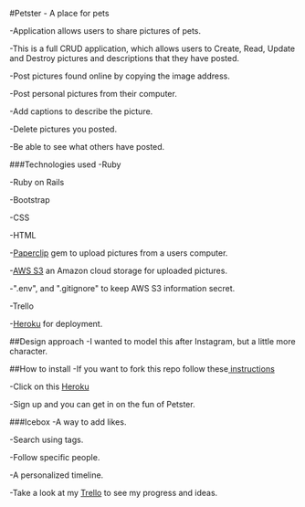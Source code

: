 #Petster - A place for pets

-Application allows users to share pictures of pets.

-This is a full CRUD application, which allows users to Create, Read, Update and Destroy pictures and descriptions that they have posted.

-Post pictures found online by copying the image address.

-Post personal pictures from their computer.

-Add captions to describe the picture.

-Delete pictures you posted.

-Be able to see what others have posted.

###Technologies used
-Ruby

-Ruby on Rails

-Bootstrap

-CSS

-HTML

-<a href="https://github.com/thoughtbot/paperclip">Paperclip</a> gem to upload pictures from a users computer.

-<a href="https://aws.amazon.com/s3/?sc_channel=PS&sc_campaign=acquisition_US&sc_publisher=google&sc_medium=s3_b&sc_content=s3_e_test&sc_detail=aws%20s3&sc_category=s3&sc_segment=85675220562&sc_matchtype=e&sc_country=US&s_kwcid=AL!4422!3!85675220562!e!!g!!aws%20s3&ef_id=Vl4XkgAABcyWprlF:20160226014851:s">AWS S3</a> an Amazon cloud storage for uploaded pictures.

-".env", and ".gitignore" to keep AWS S3 information secret.

-Trello

-<a href="https://www.heroku.com/">Heroku</a> for deployment.


##Design approach
-I wanted to model this after Instagram, but a little more character.

##How to install
-If you want to fork this repo follow these<a href="https://help.github.com/articles/fork-a-repo/"> instructions</a>

-Click on this <a href="https://stark-ridge-55555.herokuapp.com/about">Heroku</a>

-Sign up and you can get in on the fun of Petster.

###Icebox
-A way to add likes.

-Search using tags.

-Follow specific people.

-A personalized timeline.

-Take a look at my 
<a href ="https://trello.com/b/gyhMlRtg/project2-petster-app">Trello</a> to see my progress and ideas.

